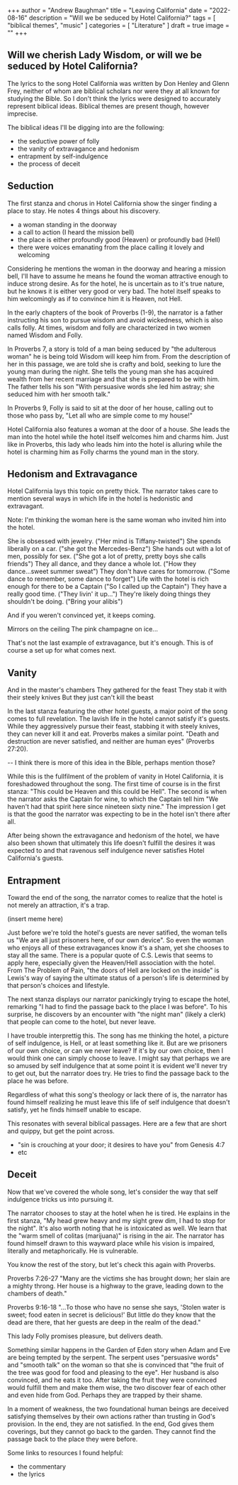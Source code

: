 +++
author = "Andrew Baughman"
title = "Leaving California"
date = "2022-08-16"
description = "Will we be seduced by Hotel California?"
tags = [
    "biblical themes",
    "music"
]
categories = [
    "Literature"
]
draft = true
image = ""
+++

## **Will we cherish Lady Wisdom, or will we be seduced by Hotel California?**

The lyrics to the song Hotel California was written by Don Henley and Glenn Frey, neither of whom are biblical scholars nor were they at all known for studying the Bible. So I don't think the lyrics were designed to accurately represent biblical ideas. Biblical themes are present though, however imprecise. 

The biblical ideas I'll be digging into are the following:
- the seductive power of folly
- the vanity of extravagance and hedonism
- entrapment by self-indulgence
- the process of deceit

## Seduction

The first stanza and chorus in Hotel California show the singer finding a place to stay. He notes 4 things about his discovery. 
- a woman standing in the doorway
- a call to action (I heard the mission bell)
- the place is either profoundly good (Heaven) or profoundly bad (Hell)
- there were voices emanating from the place calling it lovely and welcoming

Considering he mentions the woman in the doorway and hearing a mission bell, I'll have to assume he means he found the woman attractive enough to induce strong desire. As for the hotel, he is uncertain as to it's true nature, but he knows it is either very good or very bad. The hotel itself speaks to him welcomingly as if to convince him it is Heaven, not Hell.

In the early chapters of the book of Proverbs (1-9), the narrator is a father instructing his son to pursue wisdom and avoid wickedness, which is also calls folly. At times, wisdom and folly are characterized in two women named Wisdom and Folly. 

In Proverbs 7, a story is told of a man being seduced by "the adulterous woman" he is being told Wisdom will keep him from. From the description of her in this passage, we are told she is crafty and bold, seeking to lure the young man during the night. She tells the young man she has acquired wealth from her recent marriage and that she is prepared to be with him. The father tells his son "With persuasive words she led him astray; she seduced him with her smooth talk."

In Proverbs 9, Folly is said to sit at the door of her house, calling out to those who pass by, "Let all who are simple come to my house!"

Hotel California also features a woman at the door of a house. She leads the man into the hotel while the hotel itself welcomes him and charms him. Just like in Proverbs, this lady who leads him into the hotel is alluring while the hotel is charming him as Folly charms the yound man in the story.

## Hedonism and Extravagance

Hotel California lays this topic on pretty thick. The narrator takes care to mention several ways in which life in the hotel is hedonistic and extravagant. 

Note: I'm thinking the woman here is the same woman who invited him into the hotel.

She is obsessed with jewelry. ("Her mind is Tiffany-twisted")
She spends liberally on a car. ("she got the Mercedes-Benz")
She hands out with a lot of men, possibly for sex. ("She got a lot of pretty, pretty boys she calls friends")
They all dance, and they dance a whole lot. ("How they dance...sweet summer sweat")
They don't have cares for tomorrow. ("Some dance to remember, some dance to forget")
Life with the hotel is rich enough for there to be a Captain ("So I called up the Captain")
They have a really good time. ("They livin' it up...")
They're likely doing things they shouldn't be doing. ("Bring your alibis")

And if you weren't convinced yet, it keeps coming.

Mirrors on the ceiling
The pink champagne on ice...

That's not the last example of extravagance, but it's enough. This is of course a set up for what comes next.

## Vanity

And in the master's chambers
They gathered for the feast
They stab it with their steely knives
But they just can't kill the beast

In the last stanza featuring the other hotel guests, a major point of the song comes to full revelation. The lavish life in the hotel cannot satisfy it's guests. While they aggressively pursue their feast, stabbing it with steely knives, they can never kill it and eat. Proverbs makes a similar point. "Death and destruction are never satisfied, and neither are human eyes" (Proverbs 27:20). 

-- I think there is more of this idea in the Bible, perhaps mention those?

While this is the fullfilment of the problem of vanity in Hotel California, it is foreshadowed throughout the song. The first time of course is in the first stanza: "This could be Heaven and this could be Hell". The second is when the narrator asks the Captain for wine, to which the Captain tell him "We haven't had that spirit here since nineteen sixty nine." The impression I get is that the good the narrator was expecting to be in the hotel isn't there after all. 

After being shown the extravagance and hedonism of the hotel, we have also been shown that ultimately this life doesn't fulfill the desires it was expected to and that ravenous self indulgence never satisfies Hotel California's guests.  

## Entrapment

Toward the end of the song, the narrator comes to realize that the hotel is not merely an attraction, it's a trap.

(insert meme here)

Just before we're told the hotel's guests are never satified, the woman tells us "We are all just prisoners here, of our own device". So even the woman who enjoys all of these extravagances know it's a sham, yet she chooses to stay all the same. There is a popular quote of C.S. Lewis that seems to apply here, especially given the Heaven/Hell association with the hotel. From The Problem of Pain, "the doors of Hell are locked on the inside" is Lewis's way of saying the ultimate status of a person's life is determined by that person's choices and lifestyle. 

The next stanza displays our narrator panickingly trying to escape the hotel, remarking "I had to find the passage back to the place I was before". To his surprise, he discovers by an encounter with "the night man" (likely a clerk) that people can come to the hotel, but never leave. 

I have trouble interprettig this. The song has me thinking the hotel, a picture of self indulgence, is Hell, or at least something like it. But are we prisoners of our own choice, or can we never leave? If it's by our own choice, then I would think one can simply choose to leave. I might say that perhaps we are so amused by self indulgence that at some point it is evident we'll never try to get out, but the narrator does try. He tries to find the passage back to the place he was before. 

Regardless of what this song's theology or lack there of is, the narrator has found himself realizing he must leave this life of self indulgence that doesn't satisfy, yet he finds himself unable to escape. 

This resonates with several biblical passages. Here are a few that are short and quippy, but get the point across.
- "sin is crouching at your door; it desires to have you" from Genesis 4:7
- etc

## Deceit

Now that we've covered the whole song, let's consider the way that self indulgence tricks us into pursuing it.

The narrator chooses to stay at the hotel when he is tired. He explains in the first stanza, "My head grew heavy and my sight grew dim, I had to stop for the night". It's also worth noting that he is intoxicated as well. We learn that the "warm smell of colitas (marijuana)" is rising in the air. The narrator has found himself drawn to this wayward place while his vision is impaired, literally and metaphorically. He is vulnerable. 

You know the rest of the story, but let's check this again with Proverbs.

Proverbs 7:26-27 
"Many are the victims she has brought down;
her slain are a mighty throng.
Her house is a highway to the grave,
leading down to the chambers of death."

Proverbs 9:16-18
"...To those who have no sense she says,
'Stolen water is sweet;
food eaten in secret is delicious!'
But little do they know that the dead are there,
that her guests are deep in the realm of the dead."

This lady Folly promises pleasure, but delivers death.

Something similar happens in the Garden of Eden story when Adam and Eve are being tempted by the serpent. The serpent uses "persuasive words" and "smooth talk" on the woman so that she is convinced that "the fruit of the tree was good for food and pleasing to the eye". Her husband is also convinced, and he eats it too. After taking the fruit they were convinced would fulfill them and make them wise, the two discover fear of each other and even hide from God. Perhaps they are trapped by their shame. 

In a moment of weakness, the two foundational human beings are deceived satisfying themselves by their own actions rather than trusting in God's provision. In the end, they are not satisfied. In the end, God gives them coverings, but they cannot go back to the garden. They cannot find the passage back to the place they were before. 







Some links to resources I found helpful:
- the commentary
- the lyrics

